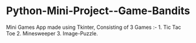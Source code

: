 # Python-Mini-Project--Game-Bandits
Mini Games App made using Tkinter, Consisting of 3 Games :- 1. Tic Tac Toe  2. Minesweeper 3. Image-Puzzle.
